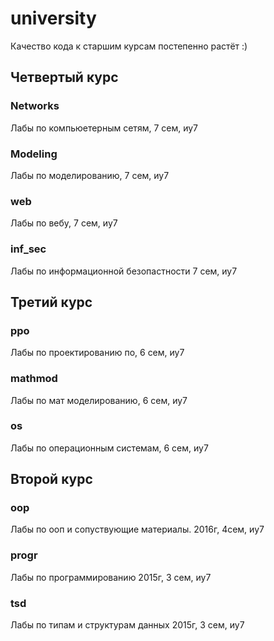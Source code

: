 
# university
  Качество кода к старшим курсам постепенно растёт :)

## Четвертый курс
### Networks
Лабы по компьюетерным сетям, 7 сем, иу7

###  Modeling
Лабы по моделированию, 7 сем, иу7

### web
Лабы по вебу, 7 сем, иу7

### inf_sec
Лабы по информационной безопастности 7 сем, иу7

## Третий курс
### ppo
Лабы по проектированию по, 6 сем, иу7

### mathmod
Лабы по мат моделированию, 6 сем, иу7

### os
Лабы по операционным системам, 6 сем, иу7

## Второй курс
### oop
Лабы по ооп и сопуствующие материалы.
2016г, 4сем, иу7
### progr
Лабы по программированию
2015г, 3 сем, иу7

### tsd
Лабы по типам и структурам данных
2015г, 3 сем, иу7




